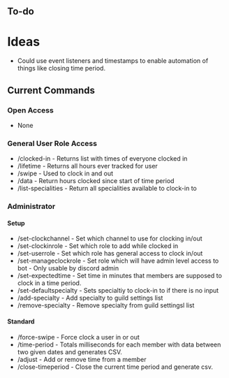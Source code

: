 
## To-do

# Ideas
- Could use event listeners and timestamps to enable automation of things like closing time period.

## Current Commands
### Open Access
- None

### General User Role Access
- /clocked-in - Returns list with times of everyone clocked in
- /lifetime - Returns all hours ever tracked for user
- /swipe - Used to clock in and out
- /data - Return hours clocked since start of time period
- /list-specialities - Return all specialities available to clock-in to

### Administrator
#### Setup
- /set-clockchannel - Set which channel to use for clocking in/out
- /set-clockinrole - Set which role to add while clocked in
- /set-userrole - Set which role has general access to clock in/out
- /set-manageclockrole - Set role which will have admin level access to bot - Only usable by discord admin
- /set-expectedtime - Set time in minutes that members are supposed to clock in a time period.
- /set-defaultspecialty - Sets specialtiy to clock-in to if there is no input
- /add-specialty - Add specialty to guild settings list
- /remove-specialty - Remove specialty from guild settingsl list
#### Standard
- /force-swipe - Force clock a user in or out
- /time-period - Totals milliseconds for each member with data between two given dates and generates CSV.
- /adjust - Add or remove time from a member
- /close-timeperiod - Close the current time period and generate csv.